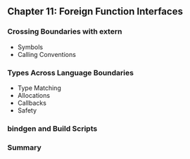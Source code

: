 ## Chapter 11: Foreign Function Interfaces

### Crossing Boundaries with extern

- Symbols
- Calling Conventions

### Types Across Language Boundaries

- Type Matching
- Allocations
- Callbacks
- Safety

### bindgen and Build Scripts

### Summary